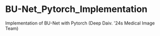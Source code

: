 # BU-Net_Pytorch_Implementation
Implementation of BU-Net with Pytorch (Deep Daiv. '24s Medical Image Team)

